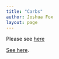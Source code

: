 ```yaml
---
title: "Carbs"
author: Joshua Fox
layout: page
---
```


 
Please see [here](/carbs)
<!--end.excerpt-->

<script>
window.location.replace("https://joshuafox.com/humor/carbs");



</script>

[See here](/carbs).

